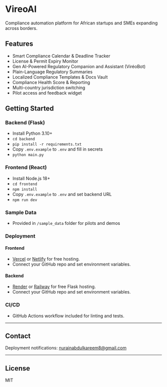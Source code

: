 # VireoAI

Compliance automation platform for African startups and SMEs expanding across borders.

## Features
- Smart Compliance Calendar & Deadline Tracker
- License & Permit Expiry Monitor
- Gen AI-Powered Regulatory Companion and Assistant (ViréoBot)
- Plain-Language Regulatory Summaries
- Localized Compliance Templates & Docs Vault
- Compliance Health Score & Reporting
- Multi-country jurisdiction switching
- Pilot access and feedback widget

## Getting Started

### Backend (Flask)
- Install Python 3.10+
- `cd backend`
- `pip install -r requirements.txt`
- Copy `.env.example` to `.env` and fill in secrets
- `python main.py`

### Frontend (React)
- Install Node.js 18+
- `cd frontend`
- `npm install`
- Copy `.env.example` to `.env` and set backend URL
- `npm run dev`

### Sample Data
- Provided in `/sample_data` folder for pilots and demos

### Deployment

#### Frontend
- [Vercel](https://vercel.com/) or [Netlify](https://netlify.com/) for free hosting.
- Connect your GitHub repo and set environment variables.

#### Backend
- [Render](https://render.com/) or [Railway](https://railway.app/) for free Flask hosting.
- Connect your GitHub repo and set environment variables.

### CI/CD
- GitHub Actions workflow included for linting and tests.

---

## Contact
Deployment notifications: nurainabdulkareem8@gmail.com

---

## License
MIT
